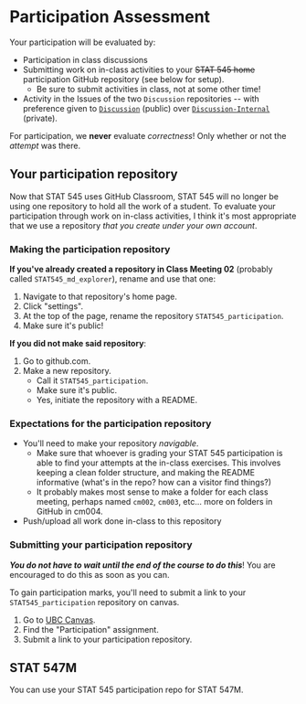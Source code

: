# Participation Assessment

Your participation will be evaluated by:

- Participation in class discussions
- Submitting work on in-class activities to your ~~STAT 545 home~~ participation GitHub repository (see below for setup).
    - Be sure to submit activities in class, not at some other time!
- Activity in the Issues of the two `Discussion` repositories -- with preference given to [`Discussion`](https://github.com/STAT545-UBC/Discussion)  (public) over [`Discussion-Internal`](https://github.com/STAT545-UBC/Discussion-Internal) (private).

For participation, we __never__ evaluate _correctness_! Only whether or not the _attempt_ was there. 

## Your participation repository

Now that STAT 545 uses GitHub Classroom, STAT 545 will no longer be using one repository to hold all the work of a student. To evaluate your participation through work on in-class activities, I think it's most appropriate that we use a repository _that you create under your own account_. 

### Making the participation repository

__If you've already created a repository in Class Meeting 02__ (probably called `STAT545_md_explorer`), rename and use that one:

1. Navigate to that repository's home page.
2. Click "settings".
3. At the top of the page, rename the repository `STAT545_participation`.
4. Make sure it's public!

__If you did not make said repository__:

1. Go to github.com.
2. Make a new repository. 
    - Call it `STAT545_participation`. 
    - Make sure it's public.
    - Yes, initiate the repository with a README.

### Expectations for the participation repository

- You'll need to make your repository _navigable_. 
    - Make sure that whoever is grading your STAT 545 participation is able to find your attempts at the in-class exercises. This involves keeping a clean folder structure, and making the README informative (what's in the repo? how can a visitor find things?)
    - It probably makes most sense to make a folder for each class meeting, perhaps named `cm002`, `cm003`, etc... more on folders in GitHub in cm004.
- Push/upload all work done in-class to this repository

### Submitting your participation repository

_**You do not have to wait until the end of the course to do this**_! You are encouraged to do this as soon as you can. 

To gain participation marks, you'll need to submit a link to your `STAT545_participation` repository on canvas. 

1. Go to [UBC Canvas](https://canvas.ubc.ca).
2. Find the "Participation" assignment.
3. Submit a link to your participation repository.

## STAT 547M

You can use your STAT 545 participation repo for STAT 547M.